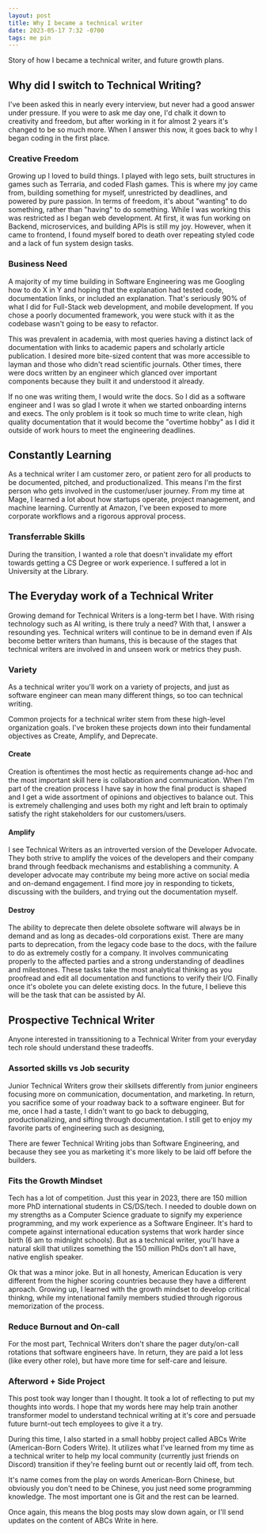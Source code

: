 ```yaml
---
layout: post
title: Why I became a technical writer
date: 2023-05-17 7:32 -0700
tags: me pin
---
```

Story of how I became a technical writer, and future growth plans.

## Why did I switch to Technical Writing?

I've been asked this in nearly every interview, but never had a good answer under pressure. If you were to ask me day one, I'd chalk it down to creativity and freedom, but after working in it for almost 2 years it's changed to be so much more. When I answer this now, it goes back to why I began coding in the first place.

### Creative Freedom

Growing up I loved to build things. I played with lego sets, built structures in games such as Terraria, and coded Flash games. This is where my joy came from, building something for myself, unrestricted by deadlines, and powered by pure passion. In terms of freedom, it's about "wanting" to do something, rather than "having" to do something. While I was working this was restricted as I began web development. At first, it was fun working on Backend, microservices, and building APIs is still my joy. However, when it came to frontend, I found myself bored to death over repeating styled code and a lack of fun system design tasks.

### Business Need

A majority of my time building in Software Engineering was me Googling how to do X in Y and hoping that the explanation had tested code, documentation links, or included an explanation. That's seriously 90% of what I did for Full-Stack web development, and mobile development. If you chose a poorly documented framework, you were stuck with it as the codebase wasn't going to be easy to refactor.

This was prevalent in academia, with most queries having a distinct lack of documentation with links to academic papers and scholarly article publication. I desired more bite-sized content that was more accessible to layman and those who didn't read scientific journals. Other times, there were docs written by an engineer which glanced over important components because they built it and understood it already.

If no one was writing them, I would write the docs. So I did as a software engineer and I was so glad I wrote it when we started onboarding interns and execs. The only problem is it took so much time to write clean, high quality documentation that it would become the "overtime hobby" as I did it outside of work hours to meet the engineering deadlines.

## Constantly Learning

As a technical writer I am customer zero, or patient zero for all products to be documented, pitched, and productionalized. This means I'm the first person who gets involved in the customer/user journey. From my time at Mage, I learned a lot about how startups operate, project management, and machine learning. Currently at Amazon, I've been exposed to more corporate workflows and a rigorous approval process. 

### Transferrable Skills

During the transition, I wanted a role that doesn't invalidate my effort towards getting a CS Degree or work experience. I suffered a lot in University at the Library.

## The Everyday work of a Technical Writer

Growing demand for Technical Writers is a long-term bet I have. With rising technology such as AI writing, is there truly a need? With that, I answer a resounding yes. Technical writers will continue to be in demand even if AIs become better writers than humans, this is because of the stages that technical writers are involved in and unseen work or metrics they push.

### Variety

As a technical writer you'll work on a variety of projects, and just as software engineer can mean many different things, so too can technical writing.

Common projects for a technical writer stem from these high-level organization goals. I've broken these projects down into their fundamental objectives as Create, Amplify, and Deprecate.

#### Create

Creation is oftentimes the most hectic as requirements change ad-hoc and the most important skill here is collaboration and communication. When I'm part of the creation process I have say in how the final product is shaped and I get a wide assortment of opinions and objectives to balance out. This is extremely challenging and uses both my right and left brain to optimaly satisfy the right stakeholders for our customers/users.

#### Amplify

I see Technical Writers as an introverted version of the Developer Advocate. They both strive to amplify the voices of the developers and their company brand through feedback mechanisms and establishing a community. A developer advocate may contribute my being more active on social media and on-demand engagement. I find more joy in responding to tickets, discussing with the builders, and trying out the documentation myself.

#### Destroy

The ability to deprecate then delete obsolete software will always be in demand and as long as decades-old corporations exist. There are many parts to deprecation, from the legacy code base to the docs, with the failure to do as extremely costly for a company. It involves communicating properly to the affected parties and a strong understanding of deadlines and milestones. These tasks take the most analytical thinking as you proofread and edit all documentation and functions to verify their I/O. Finally once it's obolete you can delete existing docs. In the future, I believe this will be the task that can be assisted by AI.

## Prospective Technical Writer

Anyone interested in transsitioning to a Technical Writer from your everyday tech role should understand these tradeoffs. 

### Assorted skills vs Job security

Junior Technical Writers grow their skillsets differently from junior engineers focusing more on communication, documentation, and marketing. In return, you sacrifice some of your roadway back to a software engineer. But for me, once I had a taste, I didn't want to go back to debugging, productionalizing, and sifting through documentation. I still get to enjoy my favorite parts of engineering such as designing, 

There are fewer Technical Writing jobs than Software Engineering, and because they see you as marketing it's more likely to be laid off before the builders.

### Fits the Growth Mindset

Tech has a lot of competition. Just this year in 2023, there are 150 million more PhD international students in CS/DS/tech. I needed to double down on my strengths as a Computer Science graduate to signify my experience programming, and my work experience as a Software Engineer. It's hard to compete against international education systems that work harder since birth (6 am to midnight schools). But as a technical writer, you'll have a natural skill that utilizes something the 150 million PhDs don't all have, native english speaker.

Ok that was a minor joke. But in all honesty, American Education is very different from the higher scoring countries because they have a different aproach. Growing up, I learned with the growth mindset to develop critical thinkng, while my intenational family members studied through rigorous memorization of the process.

### Reduce Burnout and On-call

For the most part, Technical Writers don't share the pager duty/on-call rotations that software engineers have. In return, they are paid a lot less (like every other role), but have more time for self-care and leisure.

### Afterword + Side Project

This post took way longer than I thought. It took a lot of reflecting to put my thoughts into words. I hope that my words here may help train another transformer model to understand technical writing at it's core and persuade future burnt-out tech employees to give it a try.

During this time, I also started in a small hobby project called ABCs Write (American-Born Coders Write). It utilizes what I've learned from my time as a technical writer to help my local community (currently just friends on Discord) transition if they're feeling burnt out or recently laid off, from tech. 

It's name comes from the play on words American-Born Chinese, but obviously you don't need to be Chinese, you just need some programming knowledge. The most important one is Git and the rest can be learned.

Once again, this means the blog posts may slow down again, or I'll send updates on the content of ABCs Write in here.